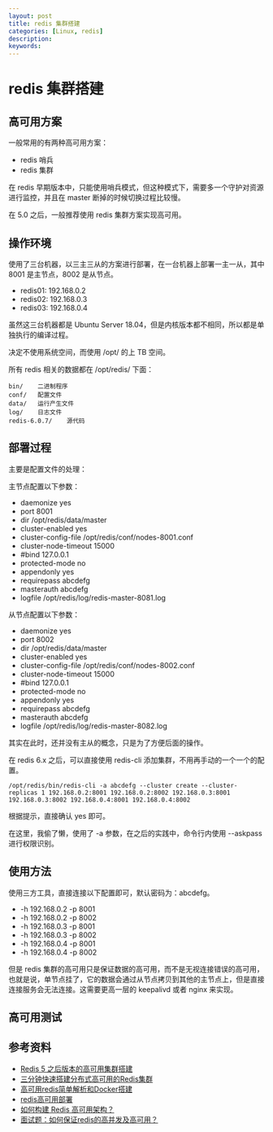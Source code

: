 ```yaml
---
layout: post
title: redis 集群搭建
categories: [Linux, redis]
description:
keywords: 
---
```


# redis 集群搭建

## 高可用方案

一般常用的有两种高可用方案：

- redis 哨兵
- redis 集群

在 redis 早期版本中，只能使用哨兵模式，但这种模式下，需要多一个守护对资源进行监控，并且在 master 断掉的时候切换过程比较慢。

在 5.0 之后，一般推荐使用 redis 集群方案实现高可用。

## 操作环境

使用了三台机器，以三主三从的方案进行部署，在一台机器上部署一主一从，其中 8001 是主节点，8002 是从节点。

- redis01: 192.168.0.2
- redis02: 192.168.0.3
- redis03: 192.168.0.4

虽然这三台机器都是 Ubuntu Server 18.04，但是内核版本都不相同，所以都是单独执行的编译过程。

决定不使用系统空间，而使用 /opt/ 的上 TB 空间。

所有 redis 相关的数据都在 /opt/redis/ 下面：

```
bin/	二进制程序
conf/	配置文件
data/	运行产生文件
log/	日志文件
redis-6.0.7/	源代码
```

## 部署过程

主要是配置文件的处理：

主节点配置以下参数：

- daemonize yes
- port 8001
- dir /opt/redis/data/master
- cluster-enabled yes
- cluster-config-file /opt/redis/conf/nodes-8001.conf
- cluster-node-timeout 15000
- \#bind 127.0.0.1
- protected-mode no
- appendonly yes
- requirepass abcdefg
- masterauth abcdefg
- logfile /opt/redis/log/redis-master-8081.log

从节点配置以下参数：

- daemonize yes
- port 8002
- dir /opt/redis/data/master
- cluster-enabled yes
- cluster-config-file /opt/redis/conf/nodes-8002.conf
- cluster-node-timeout 15000
- \#bind 127.0.0.1
- protected-mode no
- appendonly yes
- requirepass abcdefg
- masterauth abcdefg
- logfile /opt/redis/log/redis-master-8082.log

其实在此时，还并没有主从的概念，只是为了方便后面的操作。

在 redis 6.x 之后，可以直接使用 redis-cli 添加集群，不用再手动的一个一个的配置。

```
/opt/redis/bin/redis-cli -a abcdefg --cluster create --cluster-replicas 1 192.168.0.2:8001 192.168.0.2:8002 192.168.0.3:8001 192.168.0.3:8002 192.168.0.4:8001 192.168.0.4:8002
```

根据提示，直接确认 yes 即可。

在这里，我偷了懒，使用了 -a 参数，在之后的实践中，命令行内使用 --askpass 进行权限识别。

## 使用方法

使用三方工具，直接连接以下配置即可，默认密码为：abcdefg。

- -h 192.168.0.2 -p 8001
- -h 192.168.0.2 -p 8002
- -h 192.168.0.3 -p 8001
- -h 192.168.0.3 -p 8002
- -h 192.168.0.4 -p 8001
- -h 192.168.0.4 -p 8002

但是 redis 集群的高可用只是保证数据的高可用，而不是无视连接错误的高可用，也就是说，单节点挂了，它的数据会通过从节点拷贝到其他的主节点上，但是直接连接服务会无法连接。这需要更高一层的 keepalivd 或者 nginx 来实现。

## 高可用测试


## 参考资料

- [Redis 5 之后版本的高可用集群搭建](https://juejin.im/entry/6844903855616950286)
- [三分钟快速搭建分布式高可用的Redis集群](https://www.cnblogs.com/heihaozi/p/12874093.html)
- [高可用redis简单解析和Docker搭建](https://juejin.im/post/6844904070226903053)
- [redis高可用部署](https://www.yinxiang.com/everhub/note/60444195-8cea-4dd2-a584-197fe2d5810b)
- [如何构建 Redis 高可用架构？](https://segmentfault.com/a/1190000022483249)
- [面试题：如何保证redis的高并发及高可用？](https://juejin.im/post/6844903981148274701#heading-29)
